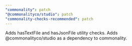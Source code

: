 ```yaml
---
"commonality": patch
"@commonalityco/studio": patch
"commonality-checks-recommended": patch
---
```


Adds hasTextFile and hasJsonFile utility checks. Adds @commonalityco/studio as a dependency to commonality.
